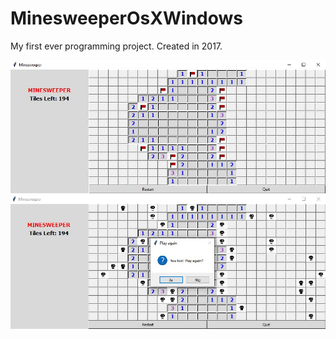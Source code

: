 # MinesweeperOsXWindows
My first ever programming project. Created in 2017.

![alt text](https://github.com/ErikJareman/MinesweeperOsXWindows/blob/main/ex1.JPG)
![alt text](https://github.com/ErikJareman/MinesweeperOsXWindows/blob/main/ex2.JPG)
